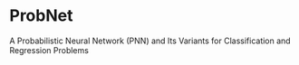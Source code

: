 # ProbNet
A Probabilistic Neural Network (PNN) and Its Variants for Classification and Regression Problems
